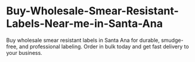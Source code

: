 # Buy-Wholesale-Smear-Resistant-Labels-Near-me-in-Santa-Ana
Buy wholesale smear resistant labels in Santa Ana for durable, smudge-free, and professional labeling. Order in bulk today and get fast delivery to your business.
